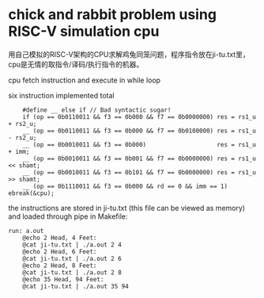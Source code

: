 # chick and rabbit problem using RISC-V simulation cpu
用自己模拟的RISC-V架构的CPU求解鸡兔同笼问题，程序指令放在ji-tu.txt里，cpu是无情的取指令/译码/执行指令的机器。

cpu fetch instruction and execute in while loop

six instruction implemented total 
```
    #define __ else if // Bad syntactic sugar!
    if (op == 0b0110011 && f3 == 0b000 && f7 == 0b0000000) res = rs1_u + rs2_u;
    __ (op == 0b0110011 && f3 == 0b000 && f7 == 0b0100000) res = rs1_u - rs2_u;
    __ (op == 0b0010011 && f3 == 0b000)                    res = rs1_u + imm;
    __ (op == 0b0010011 && f3 == 0b001 && f7 == 0b0000000) res = rs1_u << shamt;
    __ (op == 0b0010011 && f3 == 0b101 && f7 == 0b0000000) res = rs1_u >> shamt;
    __ (op == 0b1110011 && f3 == 0b000 && rd == 0 && imm == 1) ebreak(&cpu);
```

the instructions are stored in ji-tu.txt (this file can be viewed as memory) and loaded through pipe in Makefile:
```
run: a.out
	@echo 2 Head, 4 Feet:
	@cat ji-tu.txt | ./a.out 2 4
	@echo 2 Head, 6 Feet:
	@cat ji-tu.txt | ./a.out 2 6
	@echo 2 Head, 8 Feet:
	@cat ji-tu.txt | ./a.out 2 8
	@echo 35 Head, 94 Feet:
	@cat ji-tu.txt | ./a.out 35 94
```
